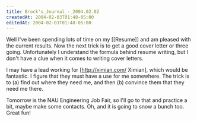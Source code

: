 ```yaml
---
title: Brock's_Journal_-_2004.02.02
createdAt: 2004-02-03T01:48-05:00
editedAt: 2004-02-03T01:48-05:00
---
```


Well I've been spending lots of time on my [[Resume]] and am pleased with the current results. Now the next trick is to get a good cover letter or three going. Unfortunately I understand the formula behind resume writing, but I don't have a clue when it comes to writing cover letters.

I may have a lead working for [http://ximian.com/ Ximian], which would be fantastic. I figure that they must have a use for me somewhere. The trick is to (a) find out where they need me, and then (b) convince them that they need me there.

Tomorrow is the NAU Engineering Job Fair, so I'll go to that and practice a bit, maybe make some contacts. Oh, and it is going to snow a bunch too. Great fun!

